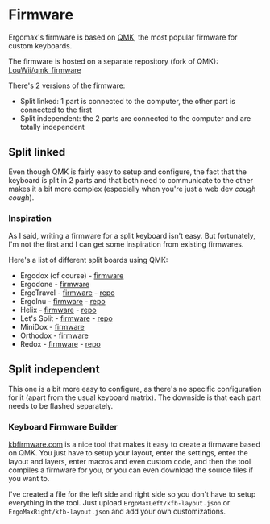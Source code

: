 # Firmware

Ergomax's firmware is based on [QMK](https://qmk.fm/), the most popular firmware for custom keyboards.

The firmware is hosted on a separate repository (fork of QMK): [LouWii/qmk_firmware](https://github.com/LouWii/qmk_firmware)

There's 2 versions of the firmware:

* Split linked: 1 part is connected to the computer, the other part is connected to the first
* Split independent: the 2 parts are connected to the computer and are totally independent

## Split linked

Even though QMK is fairly easy to setup and configure, the fact that the keyboard is plit in 2 parts and that both need to communicate to the other makes it a bit more complex (especially when you're just a web dev *cough* *cough*).

### Inspiration

As I said, writing a firmware for a split keyboard isn't easy. But fortunately, I'm not the first and I can get some inspiration from existing firmwares.

Here's a list of different split boards using QMK:

* Ergodox (of course) - [firmware](https://github.com/qmk/qmk_firmware/tree/master/keyboards/ergodox_ez)
* Ergodone - [firmware](https://github.com/qmk/qmk_firmware/tree/master/keyboards/ergodone)
* ErgoTravel - [firmware](https://github.com/qmk/qmk_firmware/tree/master/keyboards/ergotravel) - [repo](https://github.com/jpconstantineau/ErgoTravel)
* ErgoInu - [firmware](https://github.com/qmk/qmk_firmware/tree/master/keyboards/ergoinu) - [repo](https://github.com/hsgw/ergoinu)
* Helix - [firmware](https://github.com/qmk/qmk_firmware/tree/master/keyboards/helix) - [repo](https://github.com/MakotoKurauchi/helix)
* Let's Split - [firmware](https://github.com/qmk/qmk_firmware/tree/master/keyboards/lets_split) - [repo](https://github.com/Duckle29/let-s-Split-v2)
* MiniDox - [firmware](https://github.com/qmk/qmk_firmware/tree/master/keyboards/minidox)
* Orthodox - [firmware](https://github.com/qmk/qmk_firmware/tree/master/keyboards/orthodox)
* Redox - [firmware](https://github.com/qmk/qmk_firmware/tree/master/keyboards/redox) - [repo](https://github.com/mattdibi/redox-keyboard)

## Split independent

This one is a bit more easy to configure, as there's no specific configuration for it (apart from the usual keyboard matrix). The downside is that each part needs to be flashed separately.

### Keyboard Firmware Builder

[kbfirmware.com](https://kbfirmware.com/) is a nice tool that makes it easy to create a firmware based on QMK. You just have to setup your layout, enter the settings, enter the layout and layers, enter macros and even custom code, and then the tool compiles a firmware for you, or you can even download the source files if you want to.

I've created a file for the left side and right side so you don't have to setup everything in the tool. Just upload `ErgoMaxLeft/kfb-layout.json` or  `ErgoMaxRight/kfb-layout.json` and add your own customizations.